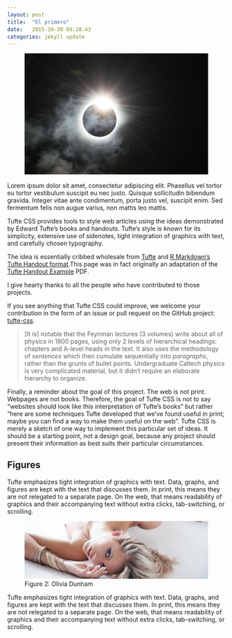```yaml
---
layout: post
title:  "El primero"
date:   2015-10-30 09:28:43
categories: jekyll update
---
```

<figure class="fullwidth"><img src="/Pics/olga.jpg"/></figure>Lorem ipsum dolor sit amet, consectetur adipiscing elit. Phasellus vel tortor eu tortor vestibulum suscipit eu nec justo. Quisque sollicitudin bibendum gravida. Integer vitae ante condimentum, porta justo vel, suscipit enim. Sed fermentum felis non augue varius, non mattis leo mattis.

Tufte CSS provides tools to style web articles using the ideas demonstrated by Edward Tufte’s books and handouts. Tufte’s style is known for its simplicity, extensive use of sidenotes, tight integration of graphics with text, and carefully chosen typography.

The idea is essentially cribbed wholesale from [Tufte](https://tufte-latex.github.io/tufte-latex/) and [R Markdown’s Tufte Handout format](http://rmarkdown.rstudio.com/tufte_handout_format.html)<label for="sn-tufte-handout" class="margin-toggle sidenote-number"></label>.<span class="sidenote">This page was in fact originally an adaptation of the [Tufte Handout Example](http://rmarkdown.rstudio.com/examples/tufte-handout.pdf) PDF.</span>

I give hearty thanks to all the people who have contributed to those projects.

If you see anything that Tufte CSS could improve, we welcome your contribution in the form of an issue or pull request on the GitHub project: [tufte-css](https://github.com/daveliepmann/tufte-css.pdf).

> [It is] notable that the Feynman lectures (3 volumes) write about all of physics in 1800 pages, using only 2 levels of hierarchical headings: chapters and A-level heads in the text. It also uses the methodology of <em>sentences</em> which then cumulate sequentially into <em>paragraphs</em>, rather than the grunts of bullet points. Undergraduate Caltech physics is very complicated material, but it didn’t require an elaborate hierarchy to organize.



Finally, a reminder about the goal of this project. The web is not print. Webpages are not books. Therefore, the goal of Tufte CSS is not to say “websites should look like this interpretation of Tufte’s books” but rather “here are some techniques Tufte developed that we’ve found useful in print; maybe you can find a way to make them useful on the web”. Tufte CSS is merely a sketch of one way to implement this particular set of ideas. It should be a starting point, not a design goal, because any project should present their information as best suits their particular circumstances.

## Figures

Tufte emphasizes tight integration of graphics with text. Data, graphs, and figures are kept with the text that discusses them. In print, this means they are not relegated to a separate page. On the web, that means readability of graphics and their accompanying text without extra clicks, tab-switching, or scrolling.

<figure class="mega-fullwidth">
<img src="/Pics/nude.jpg"/>
<figcaption>Figure 2: Olivia Dunham</figcaption>
</figure>

Tufte emphasizes tight integration of graphics with text. Data, graphs, and figures are kept with the text that discusses them. In print, this means they are not relegated to a separate page. On the web, that means readability of graphics and their accompanying text without extra clicks, tab-switching, or scrolling.
